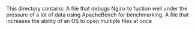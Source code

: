 This directory contains:
A file that debugs Nginx to fuction well under the pressure of a lot of data using ApacheBench for benchmarking.
A file that increases the ability of an OS to open multiple files at once
